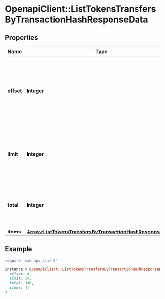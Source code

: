 # OpenapiClient::ListTokensTransfersByTransactionHashResponseData

## Properties

| Name | Type | Description | Notes |
| ---- | ---- | ----------- | ----- |
| **offset** | **Integer** | The starting index of the response items, i.e. where the response should start listing the returned items. |  |
| **limit** | **Integer** | Defines how many items should be returned in the response per page basis. |  |
| **total** | **Integer** | Defines the total number of items returned in the response. |  |
| **items** | [**Array&lt;ListTokensTransfersByTransactionHashResponseItem&gt;**](ListTokensTransfersByTransactionHashResponseItem.md) |  |  |

## Example

```ruby
require 'openapi_client'

instance = OpenapiClient::ListTokensTransfersByTransactionHashResponseData.new(
  offset: 0,
  limit: 50,
  total: 100,
  items: []
)
```

